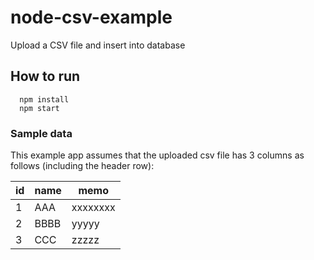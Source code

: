 # node-csv-example
Upload a CSV file and insert into database

## How to run

```
  npm install
  npm start
```

### Sample data

This example app assumes that the uploaded csv file has 3 columns as follows (including the header row):

| id | name | memo |
|---|---|---|
| 1 | AAA | xxxxxxxx  |
| 2 | BBBB | yyyyy  |
| 3 | CCC | zzzzz  |
